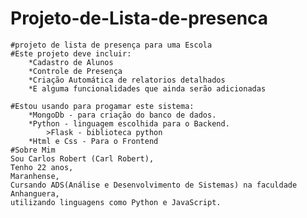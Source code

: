 # Projeto-de-Lista-de-presenca
    #projeto de lista de presença para uma Escola
    #Este projeto deve incluir:
        *Cadastro de Alunos
        *Controle de Presença
        *Criação Automática de relatorios detalhados
        *E alguma funcionalidades que ainda serão adicionadas
    
    #Estou usando para progamar este sistema:
        *MongoDb - para criação do banco de dados.
        *Python - linguagem escolhida para o Backend.
            >Flask - biblioteca python
        *Html e Css - Para o Frontend
    #Sobre Mim
    Sou Carlos Robert (Carl Robert),
    Tenho 22 anos,
    Maranhense,
    Cursando ADS(Análise e Desenvolvimento de Sistemas) na faculdade Anhanguera,
    utilizando linguagens como Python e JavaScript.

